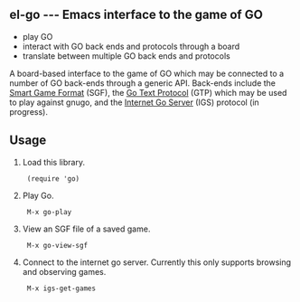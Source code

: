 el-go --- Emacs interface to the game of GO
-------------------------------------------

- play GO
- interact with GO back ends and protocols through a board
- translate between multiple GO back ends and protocols

A board-based interface to the game of GO which may be connected to a
number of GO back-ends through a generic API.  Back-ends include the
[Smart Game Format](http://senseis.xmp.net/?SmartGameFormat) (SGF),
the [Go Text Protocol](http://www.lysator.liu.se/~gunnar/gtp/) (GTP)
which may be used to play against gnugo, and the
[Internet Go Server](http://en.wikipedia.org/wiki/IGS_Go_server) (IGS)
protocol (in progress).

Usage
-----

1. Load this library.

        (require 'go)

2. Play Go.

        M-x go-play

3. View an SGF file of a saved game.

        M-x go-view-sgf

4. Connect to the internet go server.  Currently this only supports
   browsing and observing games.

        M-x igs-get-games
